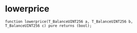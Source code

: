 # lowerprice

```solidity
function lowerprice(T_BalanceUINT256 a, T_BalanceUINT256 b, T_BalanceUINT256 c) pure returns (bool);
```


